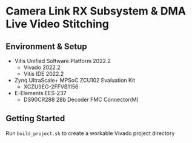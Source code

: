 # Camera Link RX Subsystem & DMA Live Video Stitching

## Environment & Setup
+ Vitis Unified Software Platform 2022.2
  + Vivado 2022.2
  + Vitis IDE 2022.2
+ Zynq UltraScale+ MPSoC ZCU102 Evaluation Kit
  + XCZU9EG-2FFVB1156
+ E-Elements EES-237
  + DS90CR288 28b Decoder FMC Connector(M)
  
## Getting Started
Run ```build_project.sh``` to create a workable Vivado project directory
